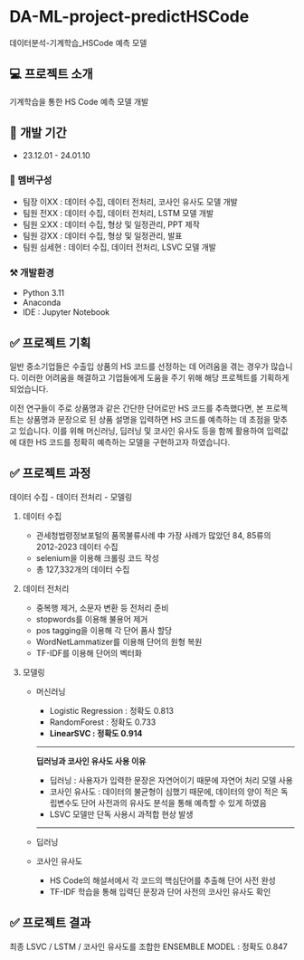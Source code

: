 # DA-ML-project-predictHSCode
데이터분석-기계학습_HSCode 예측 모델

## 💻 프로젝트 소개
기계학습을 통한 HS Code 예측 모델 개발

## 🐎 개발 기간
* 23.12.01 - 24.01.10

### 🐤 멤버구성
* 팀장 이XX : 데이터 수집, 데이터 전처리, 코사인 유사도 모델 개발
* 팀원 전XX : 데이터 수집, 데이터 전처리, LSTM 모델 개발
* 팀원 오XX : 데이터 수집, 형상 및 일정관리, PPT 제작
* 팀원 강XX : 데이터 수집, 형상 및 일정관리, 발표
* 팀원 심세현 : 데이터 수집, 데이터 전처리, LSVC 모델 개발

### ⚒ 개발환경
* Python 3.11
* Anaconda
* IDE : Jupyter Notebook

## ✅ 프로젝트 기획
일반 중소기업들은 수출입 상품의 HS 코드를 선정하는 데 어려움을 겪는 경우가 많습니다.
이러한 어려움을 해결하고 기업들에게 도움을 주기 위해 해당 프로젝트를 기획하게 되었습니다.


이전 연구들이 주로 상품명과 같은 간단한 단어로만 HS 코드를 추측했다면, 본 프로젝트는 상품명과 문장으로 된 상품 설명을 입력하면 HS 코드를 예측하는 데 초점을 맞추고 있습니다.
이를 위해 머신러닝, 딥러닝 및 코사인 유사도 등을 함께 활용하여 입력값에 대한 HS 코드를 정확히 예측하는 모델을 구현하고자 하였습니다.

## ✅ 프로젝트 과정
데이터 수집 - 데이터 전처리 - 모델링

1. 데이터 수집
   - 관세청법령정보포털의 품목불류사례 中 가장 사례가 많았던 84, 85류의 2012-2023 데이터 수집
   - selenium을 이용해 크롤링 코드 작성
   - 총 127,332개의 데이터 수집
  
2. 데이터 전처리
   - 중복행 제거, 소문자 변환 등 전처리 준비
   - stopwords를 이용해 불용어 제거
   - pos tagging을 이용해 각 단어 품사 할당
   - WordNetLammatizer를 이용해 단어의 원형 복원
   - TF-IDF를 이용해 단어의 벡터화

3. 모델링
   - 머신러닝
     - Logistic Regression : 정확도 0.813
     - RandomForest : 정확도 0.733
     - **LinearSVC : 정확도 0.914**

      ---
      
      **딥러닝과 코사인 유사도 사용 이유**
      - 딥러닝 : 사용자가 입력한 문장은 자연어이기 때문에 자연어 처리 모델 사용
      - 코사인 유사도 : 데이터의 불균형이 심했기 때문에, 데이터의 양이 적은 독립변수도 단어 사전과의 유사도 분석을 통해 예측할 수 있게 하였음
      - LSVC 모델만 단독 사용시 과적합 현상 발생
      
      ---
       
   - 딥러닝
  
   - 코사인 유사도
     - HS Code의 해설서에서 각 코드의 핵심단어를 추출해 단어 사전 완성
     - TF-IDF 학습을 통해 입력딘 문장과 단어 사전의 코사인 유사도 확인

## ✅ 프로젝트 결과
최종 LSVC / LSTM / 코사인 유사도를 조합한 ENSEMBLE MODEL : 정확도 0.847
   


